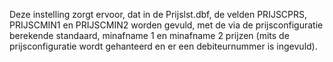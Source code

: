 Deze instelling zorgt ervoor, dat in de Prijslst.dbf, de velden PRIJSCPRS, PRIJSCMIN1 en PRIJSCMIN2 worden gevuld, met de via de prijsconfiguratie berekende standaard, minafname 1 en minafname 2 prijzen (mits de prijsconfiguratie wordt gehanteerd en er een debiteurnummer is ingevuld).
